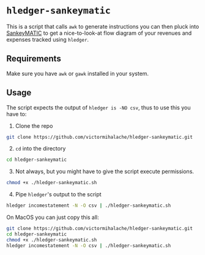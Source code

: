 # `hledger-sankeymatic`

This is a script that calls `awk` to generate instructions you can then pluck into [SankeyMATIC](https://www.sankeymatic.com/) to get a nice-to-look-at flow diagram of your revenues and expenses tracked using `hledger`.

## Requirements

Make sure you have `awk` or `gawk` installed in your system.

## Usage

The script expects the output of `hledger is -NO csv`, thus to use this you have to:

1. Clone the repo

```sh
git clone https://github.com/victormihalache/hledger-sankeymatic.git
```

2. `cd` into the directory

```sh
cd hledger-sankeymatic
```

3. Not always, but you might have to give the script execute permissions.

```sh
chmod +x ./hledger-sankeymatic.sh
```

4. Pipe `hledger`'s output to the script

```sh
hledger incomestatement -N -O csv | ./hledger-sankeymatic.sh
```

On MacOS you can just copy this all:

```sh
git clone https://github.com/victormihalache/hledger-sankeymatic.git
cd hledger-sankeymatic
chmod +x ./hledger-sankeymatic.sh
hledger incomestatement -N -O csv | ./hledger-sankeymatic.sh
```
